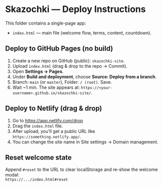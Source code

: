 
# Skazochki — Deploy Instructions

This folder contains a single-page app:
- `index.html` — main file (welcome flow, terms, content, countdown).

## Deploy to GitHub Pages (no build)
1) Create a new repo on GitHub (public): `skazochki-site`.
2) Upload `index.html` (drag & drop to the repo → Commit).
3) Open **Settings → Pages**.
4) Under **Build and deployment**, choose **Source: Deploy from a branch**.
5) Branch: `main` (or `master`), Folder: `/ (root)`. Save.
6) Wait ~1 min. The site appears at: `https://<your-username>.github.io/skazochki-site/`.

## Deploy to Netlify (drag & drop)
1) Go to https://app.netlify.com/drop
2) Drag the `index.html` file.
3) After upload, you'll get a public URL like `https://something.netlify.app/`.
4) You can change the site name in Site settings → Domain management.

## Reset welcome state
Append `#reset` to the URL to clear localStorage and re-show the welcome modal:  
`https://.../index.html#reset`
